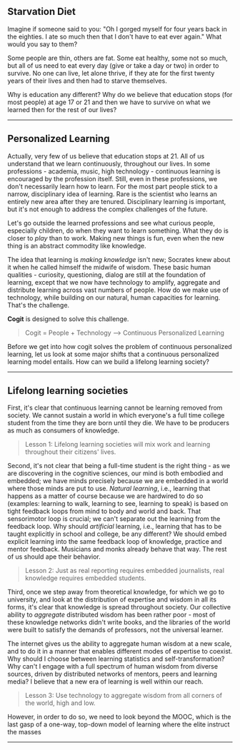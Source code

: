 ## Starvation Diet

Imagine if someone said to you: "Oh I gorged myself for four years back in the eighties. I ate so much then that I don't have to eat ever again." What would you say to them? 

Some people are thin, others are fat. Some eat healthy, some not so much, but all of us need to eat every day (give or take a day or two) in order to survive. No one can live, let alone thrive, if they ate for the first twenty years of their lives and then had to starve themselves. 

Why is education any different? Why do we believe that education stops (for most people) at age 17 or 21 and then we have to survive on what we learned then for the rest of our lives? 

*** 
## Personalized Learning
Actually, very few of us believe that education stops at 21. All of us understand that we learn continuously, throughout our lives. In some professions - academia, music, high technology - continuous learning is encouraged by the profession itself. Still, even in these professions, we don't necessarily learn how to learn. For the most part people stick to a narrow, disciplinary idea of learning. Rare is the scientist who learns an entirely new area after they are tenured. Disciplinary learning is important, but it's not enough to address the complex challenges of the future. 

Let's go outside the learned professions and see what curious people, especially children, do when they want to learn something. What they do is  closer to *play* than to work. Making new things is fun, even when the new thing is an abstract commodity like knowledge. 

The idea that learning is *making knowledge* isn't new; Socrates knew about it when he called himself the midwife of wisdom. These basic human qualities - curiosity, questioning, dialog are still at the foundation of learning, except that we now have technology to amplify, aggregate and distribute learning across vast numbers of people. How do we make use of technology, while building on our natural, human capacities for learning. That's the challenge. 

**Cogit** is designed to solve this challenge. 
> Cogit = People + Technology --> Continuous Personalized Learning 

Before we get into how cogit solves the problem of continuous personalized learning, let us look at some major shifts that a continuous personalized learning model entails. How can we build a lifelong learning society?

***
## Lifelong learning societies

First, it's clear that continuous learning cannot be learning removed from society. We cannot sustain a world in which everyone's a full time college student from the time they are born until they die. We have to be producers as much as consumers of knowledge. 

> Lesson 1: Lifelong learning societies will mix work and learning throughout their citizens' lives. 

Second, it's not clear that being a full-time student is the right thing - as we are discovering in the cognitive sciences, our mind is both embodied and embedded; we have minds precisely because we are embedded in a world where those minds are put to use. *Natural learning*, i.e., learning that happens as a matter of course because we are hardwired to do so (examples: learning to walk, learning to see, learning to speak) is based on tight feedback loops from mind to body and world and back. That sensorimotor loop is crucial; we can't separate out the learning from the feedback loop. Why should *artificial* learning, i.e., learning that has to be taught explicitly in school and college, be any different? We should embed explicit learning into the same feedback loop of knowledge, practice and mentor feedback. Musicians and monks already behave that way. The rest of us should ape their behavior. 

> Lesson 2: Just as real reporting requires embedded journalists, real knowledge requires embedded students. 

Third, once we step away from theoretical knowledge, for which we go to university, and look at the distribution of expertise and wisdom in all its forms, it's clear that knowledge is spread throughout society. Our collective ability to *aggregate* distributed wisdom has been rather poor - most of these knowledge networks didn't write books, and the libraries of the world were built to satisfy the demands of professors, not the universal learner. 

The internet gives us the ability to aggregate human wisdom at a new scale, and to do it in a manner that enables different modes of expertise to coexist. Why should I choose between learning statistics and self-transformation? Why can't I engage with a full spectrum of human wisdom from diverse sources, driven  by distributed networks of mentors, peers and learning media? I believe that a new era of learning is well within our reach. 

> Lesson 3: Use technology to aggregate wisdom from all corners of the world, high and low.

However, in order to do so, we need to look beyond the MOOC, which is the last gasp of a one-way, top-down model of learning where the elite instruct the masses

***